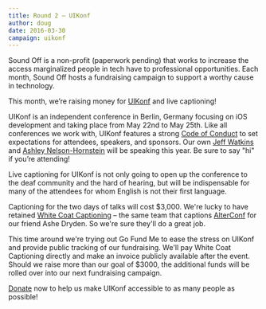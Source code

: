 ```yaml
---
title: Round 2 – UIKonf
author: doug
date: 2016-03-30
campaign: uikonf
---
```


Sound Off is a non-profit (paperwork pending) that works to increase the access marginalized people in tech have to professional opportunities. Each month, Sound Off hosts a fundraising campaign to support a worthy cause in technology.

This month, we’re raising money for [UIKonf][uikonf] and live captioning!

UIKonf is an independent conference in Berlin, Germany focusing on iOS development and taking place from May 22nd to May 25th. Like all conferences we work with, UIKonf features a strong [Code of Conduct][uikonf-coc] to set expectations for attendees, speakers, and sponsors. Our own [Jeff Watkins][jeffwatkins] and [Ashley Nelson-Hornstein][ashleynh] will be speaking this year. Be sure to say "hi" if you’re attending!

Live captioning for UIKonf is not only going to open up the conference to the deaf community and the hard of hearing, but will be indispensable for many of the attendees for whom English is not their first language.

Captioning for the two days of talks will cost $3,000. We're lucky to have retained [White Coat Captioning][whitecoat] – the same team that captions [AlterConf](http://alterconf.com) for our friend Ashe Dryden. So we're sure they'll do a great job.

This time around we're trying out Go Fund Me to ease the stress on UIKonf and provide public tracking of our fundraising. We'll pay White Coat Captioning directly and make an invoice publicly available after the event. Should we raise more than our goal of $3000, the additional funds will be rolled over into our next fundraising campaign.

[Donate][donate] now to help us make UIKonf accessible to as many people as possible!

[uikonf]: http://uikonf.com
[uikonf-coc]: http://www.uikonf.com/coc
[whitecoat]: http://www.whitecoatcaptioning.com
[donate]: https://www.gofundme.com/sound-off-uikonf
[jeffwatkins]: https://metrocat.org
[ashleynh]: http://blog.ashleynh.me


